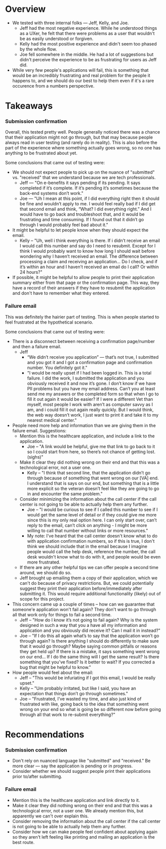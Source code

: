 <h1>Overview</h1>

* We tested with three internal folks — Jeff, Kelly, and Joe. 
  * Jeff had the most negative experience. While he understood things as a UXer, he felt that there were problems as a user that wouldn't be as easily understood or forgiven. 
  * Kelly had the most positive experience and didn't seem too phased by the whole flow.
  * Joe fell somewhere in the middle. He had a lot of suggestions but didn't perceive the experience to be as frustrating for users as Jeff did.
* While very few people's applications will fail, this is something that would be an incredibly frustrating and real problem for the people it happens to, and we should do our best to help them even if it's a rare occurence from a numbers perspective.

<h1>Takeaways</h1>

<h3>Submission confirmation</h3>

Overall, this tested pretty well. People generally noticed there was a chance that their application might not go through, but that may because people always read in user testing (and rarely do in reality). This is also before the part of the experience where something actually goes wrong, so no one has anything to be frustrated about yet.

Some conclusions that came out of testing were:

* We should not expect people to pick up on the nuance of "submitted" vs. "received" that we understand because we are tech professionals.
  * Jeff — "On e-benefits it says pending if its pending. It says completed if it’s complete. If it’s pending it’s sometimes because the back-end systems don’t work."
   * Joe — "Uh I mean at this point, if I did everything right then it should be fine and wouldn’t apply to me. I would feel really bad if I did get that second email and think, “What? I did everything right.” And I would have to go back and troubleshoot that, and it would be frustrating and time consuming. If I found out that it didn’t go through I would probably feel bad about it."
* It might be helpful to let people know when they should expect the email.
  * Kelly – "Uh, well i think everything is there. If i didn’t receive an email I would call this number and say do I need to resubmit. Except for I think I would probably want to know how long I should wait before wondering why I haven’t received an email. The difference between processing a claim and receiving an application... Do I check, and if it’s within an hour and I haven’t received an email do I call? Or within 24 hours?"
* If possible, it might be helpful to allow people to print their application summary either from that page or the confirmation page. This way, they have a record of their answers if they have to resubmit the application and don't have to remember what they entered. 
     
<h3>Failure email</h3>

This was definitely the hairier part of testing. This is when people started to feel frustrated at the hypothetical scenario.

Some conclusions that came out of testing were:

* There is a disconnect between receiving a confirmation page/number and then a failure email.
     * Jeff
       * “We didn’t receive you application” — that’s not true, I submitted and you got it and I got a confirmation page and confirmation number. You definitely got it."
       * "I would be really upset if I had been logged in. This is a total failure. I did the work, I submitted the application and you obviously received it and now it’s gone. I don’t know if we have PII problems but you have my email address. Can’t you at least send me my answers or the completed form so that when I go to fill it out again it would be easier? If I were a different Vet than myself, most people I work with aren’t as computer savvy as I am, and i could fill it out again really quickly. But I would think, the web way doesn’t work, I just want to print it and take it to my nearest medical center."
* People need more help and information than we are giving them in the failure email. Suggestions:
  * Mention this is the healthcare application, and include a link to the application.
    * Joe – "A link would be helpful, give me that link to go back to it so I could start from here, so there’s not chance of getting lost. (sighs)"
  * Make it clear they did nothing wrong on their end and that this was a technological error, not a user one. 
    * Kelly – "I think that second line, that the application didn’t go through because of something that went wrong on our [VA] end. I understand that is says on our end, but something that is a little more explicit so the veteran doesn’t feel like they are going to go in and encounter the same problem."
  * Consider minimizing the information about the call center if the call center is not going to be able to actually help them any further.
    * Joe – "I would be curious to see if I called this number to see if I would get the same level of detail or if they could give me more since this is my only real option here. I can only start over, can’t reply to the email, can’t click on anything - I might be more willing to call that number without links or more resources."
    * My note: I've heard that the call center doesn't know what to do with application confirmation numbers, so if this is true, I don't think we should include that in the email because I imagine people would call the help desk, reference the number, the call desk wouldn't know what to do with it, and people would be even more frustrated.
  * If there are any other helpful tips we can offer people a second time around, we should do so.
  * Jeff brought up emailing them a copy of their application, which we can't do because of privacy restrictions. But, we could potentially suggest they print their application before/immediately after submitting it. This would require additional functionality (likely) out of scope for this project.
* This concern came up a couple of times – how can we guarantee that someone'e application won't fail again? They don't want to go through all that work only for things to fail a second time.
  * Jeff – "How do I know it’s not going to fail again? Why is the system designed in such a way that you a have all my information and application and you obviously did receive it? Can I mail it in instead?"
  * Joe – "If I do this all again what’s to say that the application won’t go through again? Is there anything I should do differently to make sure that it would go through? Maybe saying common pitfalls or reasons they get held up? If there is a mistake, it says something went wrong on our end… If I do the same thing will I get the same result? Is there something that you’ve fixed? Is it better to wait? If you corrected a bug that might be helpful to know."
* How people would feel about the email:
  * Jeff – "This would be infuriating if I got this email, I would be really upset."
  * Kelly – "Um probably irritated, but like I said, you have an expectation that things don’t go through sometimes."
  * Joe – "Frustrated, I’ve wasted my time, and also just kind of frustrated with like, going back to the idea that something went wrong on your end so what is going be so different now before going through all that work to re-submit everything?"

<h1>Recommendations</h1>

<h3>Submission confirmation</h3>

* Don't rely on nuanced language like "submitted" and "received." Be more clear — say the application is pending or in progress.
* Consider whether we should suggest people print their applications prior to/after submitting.

<h3>Failure email</h3>

* Mention this is the healthcare application and link directly to it.
* Make it clear they did nothing wrong on their end and that this was a technological error, not a user one. We already mention this, but apparently we can't over explain this.
* Consider removing the information about the call center if the call center is not going to be able to actually help them any further. 
* Consider how we can make people feel confident about applying again so they aren't left feeling like printing and mailing an application is the best route.
